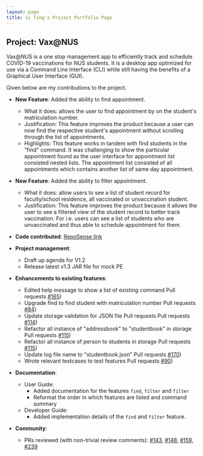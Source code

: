 ```yaml
---
layout: page
title: Si Ting's Project Portfolio Page
---
```


## Project: Vax@NUS

Vax@NUS is a one stop management app to efficiently track and schedule COVID-19 vaccinations for NUS students. It is a desktop app optimized for use via a Command Line Interface (CLI) while still having the benefits of a Graphical User Interface (GUI).

Given below are my contributions to the project.

* **New Feature**: Added the ability to find appointment.
  * What it does: allows the user to find appointment by on the student's matriculation number.
  * Justification: This feature improves the product because a user can now find the respective student's appointment without scrolling through the list of appointments. 
  * Highlights: This feature works in tandem with find students in the "find" command. It was challenging to show the particular appointment found as the user interface for appointment list consisted nested lists. The appointment list consisted  of all appointments which contains another list of same day appointment. 

* **New Feature**: Added the ability to filter appointment.
  * What it does: allow users to see a list of student record for faculty/school residence, all vaccinated or unvaccination student.
  * Justification: This feature improves the product because it allows the user to see a filtered view of the student record to better track vaccination. For i.e. users can see a list of students who are unvaccinated and thus able to schedule appointment for them. 

* **Code contributed**: [RepoSense link](https://nus-cs2103-ay2021s2.github.io/tp-dashboard/?search=AY2021S2-CS2103T-W10-4&sort=groupTitle&sortWithin=title&timeframe=commit&mergegroup=&groupSelect=groupByRepos&breakdown=true&checkedFileTypes=docs~functional-code~test-code~other&since=2021-02-19&tabOpen=true&tabType=authorship&tabAuthor=SiTingST&tabRepo=AY2021S2-CS2103T-W10-4%2Ftp%5Bmaster%5D&authorshipIsMergeGroup=false&authorshipFileTypes=docs~functional-code~test-code&authorshipIsBinaryFileTypeChecked=false)

* **Project management**:
  * Draft up agenda for V1.2 
  * Release latest v1.3 JAR file for mock PE 

* **Enhancements to existing features**:

  * Edited help message to show a list of existing command Pull requests [\#165](https://github.com/AY2021S2-CS2103T-W10-4/tp/pull/165))
  * Upgrade find to find student with matriculation number Pull requests [\#84](https://github.com/AY2021S2-CS2103T-W10-4/tp/pull/84))
  * Update storage validation for JSON file Pull requests Pull requests [\#114](https://github.com/AY2021S2-CS2103T-W10-4/tp/pull/144))
  * Refactor all instance of "addressbook" to "studentbook" in storage Pull requests [\#115](https://github.com/AY2021S2-CS2103T-W10-4/tp/pull/115))
  * Refactor all instance of person to students in storage Pull requests [\#115](https://github.com/AY2021S2-CS2103T-W10-4/tp/pull/115))
  * Update log file name to "studentbook.json" Pull requests [\#170](https://github.com/AY2021S2-CS2103T-W10-4/tp/pull/170))
  * Wrote relevant testcases to test features Pull requests [\#90](https://github.com/AY2021S2-CS2103T-W10-4/tp/pull/90))

* **Documentation**:
  * User Guide:
    * Added documentation for the features `find`, `filter` and `filter`
    * Reformat the order in which features are listed  and command summary 
  * Developer Guide:
    * Added implementation details of the `find` and `filter` feature.

* **Community**:
  * PRs reviewed (with non-trivial review comments): [\#143](https://github.com/AY2021S2-CS2103T-W10-4/tp/pull/143), [\#148](https://github.com/AY2021S2-CS2103T-W10-4/tp/pull/148), [\#159](https://github.com/AY2021S2-CS2103T-W10-4/tp/pull/159), [\#239](https://github.com/AY2021S2-CS2103T-W10-4/tp/pull/239)


